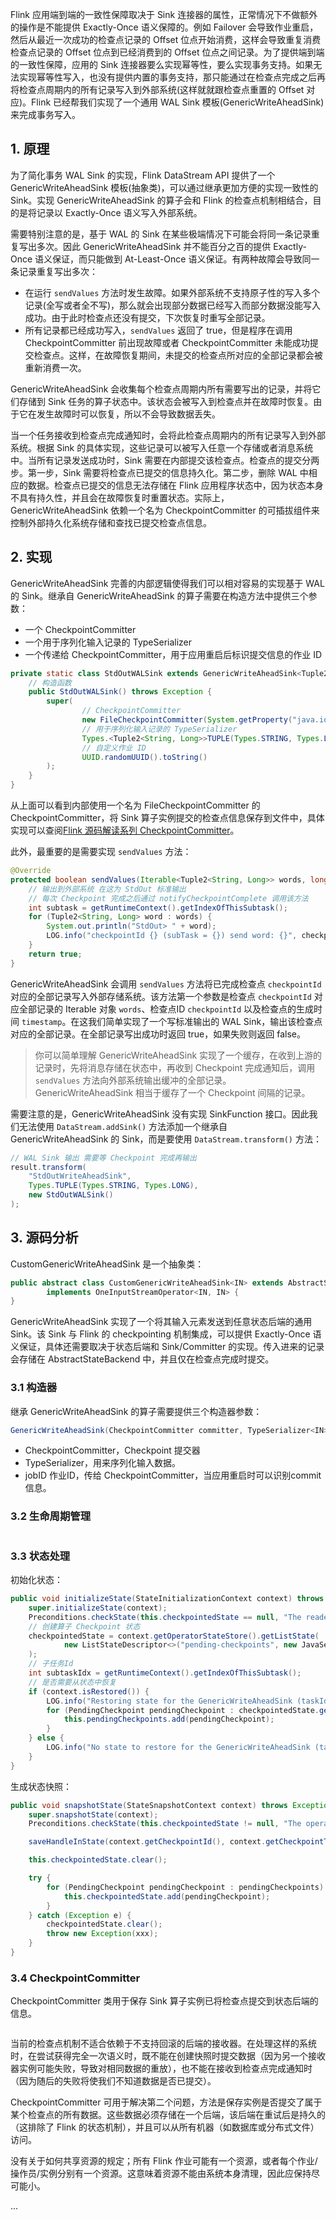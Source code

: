 Flink 应用端到端的一致性保障取决于 Sink 连接器的属性，正常情况下不做额外的操作是不能提供 Exactly-Once 语义保障的。例如 Failover 会导致作业重启，然后从最近一次成功的检查点记录的 Offset 位点开始消费，这样会导致重复消费检查点记录的 Offset 位点到已经消费到的 Offset 位点之间记录。为了提供端到端的一致性保障，应用的 Sink 连接器要么实现幂等性，要么实现事务支持。如果无法实现幂等性写入，也没有提供内置的事务支持，那只能通过在检查点完成之后再将检查点周期内的所有记录写入到外部系统(这样就就跟检查点重置的 Offset 对应)。Flink 已经帮我们实现了一个通用 WAL Sink 模板(GenericWriteAheadSink)来完成事务写入。

## 1. 原理

为了简化事务 WAL Sink 的实现，Flink DataStream API 提供了一个 GenericWriteAheadSink 模板(抽象类)，可以通过继承更加方便的实现一致性的 Sink。实现 GenericWriteAheadSink 的算子会和 Flink 的检查点机制相结合，目的是将记录以 Exactly-Once 语义写入外部系统。

需要特别注意的是，基于 WAL 的 Sink 在某些极端情况下可能会将同一条记录重复写出多次。因此 GenericWriteAheadSink 并不能百分之百的提供 Exactly-Once 语义保证，而只能做到 At-Least-Once 语义保证。有两种故障会导致同一条记录重复写出多次：
- 在运行 `sendValues` 方法时发生故障。如果外部系统不支持原子性的写入多个记录(全写或者全不写)，那么就会出现部分数据已经写入而部分数据没能写入成功。由于此时检查点还没有提交，下次恢复时重写全部记录。
- 所有记录都已经成功写入，`sendValues` 返回了 true，但是程序在调用 CheckpointCommitter 前出现故障或者 CheckpointCommitter 未能成功提交检查点。这样，在故障恢复期间，未提交的检查点所对应的全部记录都会被重新消费一次。

GenericWriteAheadSink 会收集每个检查点周期内所有需要写出的记录，并将它们存储到 Sink 任务的算子状态中。该状态会被写入到检查点并在故障时恢复。由于它在发生故障时可以恢复，所以不会导致数据丢失。

当一个任务接收到检查点完成通知时，会将此检查点周期内的所有记录写入到外部系统。根据 Sink 的具体实现，这些记录可以被写入任意一个存储或者消息系统中。当所有记录发送成功时，Sink 需要在内部提交该检查点。检查点的提交分两步。第一步，Sink 需要将检查点已提交的信息持久化。第二步，删除 WAL 中相应的数据。检查点已提交的信息无法存储在 Flink 应用程序状态中，因为状态本身不具有持久性，并且会在故障恢复时重置状态。实际上，GenericWriteAheadSink 依赖一个名为 CheckpointCommitter 的可插拔组件来控制外部持久化系统存储和查找已提交检查点信息。

## 2. 实现

GenericWriteAheadSink 完善的内部逻辑使得我们可以相对容易的实现基于 WAL 的 Sink。继承自 GenericWriteAheadSink 的算子需要在构造方法中提供三个参数：
- 一个 CheckpointCommitter
- 一个用于序列化输入记录的 TypeSerializer
- 一个传递给 CheckpointCommitter，用于应用重启后标识提交信息的作业 ID
```java
private static class StdOutWALSink extends GenericWriteAheadSink<Tuple2<String, Long>> {
    // 构造函数
    public StdOutWALSink() throws Exception {
        super(
                // CheckpointCommitter
                new FileCheckpointCommitter(System.getProperty("java.io.tmpdir")),
                // 用于序列化输入记录的 TypeSerializer
                Types.<Tuple2<String, Long>>TUPLE(Types.STRING, Types.LONG).createSerializer(new ExecutionConfig()),
                // 自定义作业 ID
                UUID.randomUUID().toString()
        );
    }
}
```
从上面可以看到内部使用一个名为 FileCheckpointCommitter 的 CheckpointCommitter，将 Sink 算子实例提交的检查点信息保存到文件中，具体实现可以查阅[Flink 源码解读系列 CheckpointCommitter](https://smartsi.blog.csdn.net/article/details/130550211)。

此外，最重要的是需要实现 `sendValues` 方法：
```java
@Override
protected boolean sendValues(Iterable<Tuple2<String, Long>> words, long checkpointId, long timestamp) throws Exception {
    // 输出到外部系统 在这为 StdOut 标准输出
    // 每次 Checkpoint 完成之后通过 notifyCheckpointComplete 调用该方法
    int subtask = getRuntimeContext().getIndexOfThisSubtask();
    for (Tuple2<String, Long> word : words) {
        System.out.println("StdOut> " + word);
        LOG.info("checkpointId {} (subTask = {}) send word: {}", checkpointId, subtask, word);
    }
    return true;
}
```
GenericWriteAheadSink 会调用 `sendValues` 方法将已完成检查点 `checkpointId` 对应的全部记录写入外部存储系统。该方法第一个参数是检查点 `checkpointId` 对应全部记录的 Iterable 对象 `words`、检查点ID `checkpointId` 以及检查点的生成时间 `timestamp`。在这我们简单实现了一个写标准输出的 WAL Sink，输出该检查点对应的全部记录。在全部记录写出成功时返回 true，如果失败则返回 false。

> 你可以简单理解 GenericWriteAheadSink 实现了一个缓存，在收到上游的记录时，先将消息存储在状态中，再收到 Checkpoint 完成通知后，调用 `sendValues` 方法向外部系统输出缓冲的全部记录。GenericWriteAheadSink 相当于缓存了一个 Checkpoint 间隔的记录。

需要注意的是，GenericWriteAheadSink 没有实现 SinkFunction 接口。因此我们无法使用 `DataStream.addSink()` 方法添加一个继承自 GenericWriteAheadSink 的 Sink，而是要使用 `DataStream.transform()` 方法：
```java
// WAL Sink 输出 需要等 Checkpoint 完成再输出
result.transform(
    "StdOutWriteAheadSink",
    Types.TUPLE(Types.STRING, Types.LONG),
    new StdOutWALSink()
);
```

## 3. 源码分析

CustomGenericWriteAheadSink 是一个抽象类：
```java
public abstract class CustomGenericWriteAheadSink<IN> extends AbstractStreamOperator<IN>
        implements OneInputStreamOperator<IN, IN> {
}
```
GenericWriteAheadSink 实现了一个将其输入元素发送到任意状态后端的通用 Sink。该 Sink 与 Flink 的 checkpointing 机制集成，可以提供 Exactly-Once 语义保证，具体还需要取决于状态后端和 Sink/Committer 的实现。传入进来的记录会存储在 AbstractStateBackend 中，并且仅在检查点完成时提交。

### 3.1 构造器

继承 GenericWriteAheadSink 的算子需要提供三个构造器参数：
```java
GenericWriteAheadSink(CheckpointCommitter committer, TypeSerializer<IN> serializer, String jobID)
```
- CheckpointCommitter，Checkpoint 提交器
- TypeSerializer，用来序列化输入数据。
- jobID 作业ID，传给 CheckpointCommitter，当应用重启时可以识别commit信息。

### 3.2 生命周期管理

```java

```

### 3.3 状态处理

初始化状态：
```java
public void initializeState(StateInitializationContext context) throws Exception {
    super.initializeState(context);
    Preconditions.checkState(this.checkpointedState == null, "The reader state has already been initialized.");
    // 创建算子 Checkpoint 状态
    checkpointedState = context.getOperatorStateStore().getListState(
            new ListStateDescriptor<>("pending-checkpoints", new JavaSerializer<>())
    );
    // 子任务Id
    int subtaskIdx = getRuntimeContext().getIndexOfThisSubtask();
    // 是否需要从状态中恢复
    if (context.isRestored()) {
        LOG.info("Restoring state for the GenericWriteAheadSink (taskIdx={}).", subtaskIdx);
        for (PendingCheckpoint pendingCheckpoint : checkpointedState.get()) {
            this.pendingCheckpoints.add(pendingCheckpoint);
        }
    } else {
        LOG.info("No state to restore for the GenericWriteAheadSink (taskIdx={}).", subtaskIdx);
    }
}
```
生成状态快照：
```java
public void snapshotState(StateSnapshotContext context) throws Exception {
    super.snapshotState(context);
    Preconditions.checkState(this.checkpointedState != null, "The operator state has not been properly initialized.");

    saveHandleInState(context.getCheckpointId(), context.getCheckpointTimestamp());

    this.checkpointedState.clear();

    try {
        for (PendingCheckpoint pendingCheckpoint : pendingCheckpoints) {
            this.checkpointedState.add(pendingCheckpoint);
        }
    } catch (Exception e) {
        checkpointedState.clear();
        throw new Exception(xxx);
    }
}
```
### 3.4 CheckpointCommitter

CheckpointCommitter 类用于保存 Sink 算子实例已将检查点提交到状态后端的信息。

```java

```


当前的检查点机制不适合依赖于不支持回滚的后端的接收器。在处理这样的系统时，在尝试获得完全一次语义时，既不能在创建快照时提交数据（因为另一个接收器实例可能失败，导​​致对相同数据的重放），也不能在接收到检查点完成通知时（因为随后的失败将使我们不知道数据是否已提交）。

CheckpointCommitter 可用于解决第二个问题，方法是保存实例是否提交了属于某个检查点的所有数据。这些数据必须存储在一个后端，该后端在重试后是持久的（这排除了 Flink 的状态机制），并且可以从所有机器（如数据库或分布式文件）访问。

没有关于如何共享资源的规定；所有 Flink 作业可能有一个资源，或者每个作业/操作员/实例分别有一个资源。这意味着资源不能由系统本身清理，因此应保持尽可能小。











...
